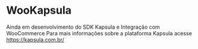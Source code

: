# WooKapsula
Ainda em desenvolvimento do SDK Kapsula e Integração com WooCommerce
Para mais informações sobre a plataforma Kapsula acesse https://kapsula.com.br/

